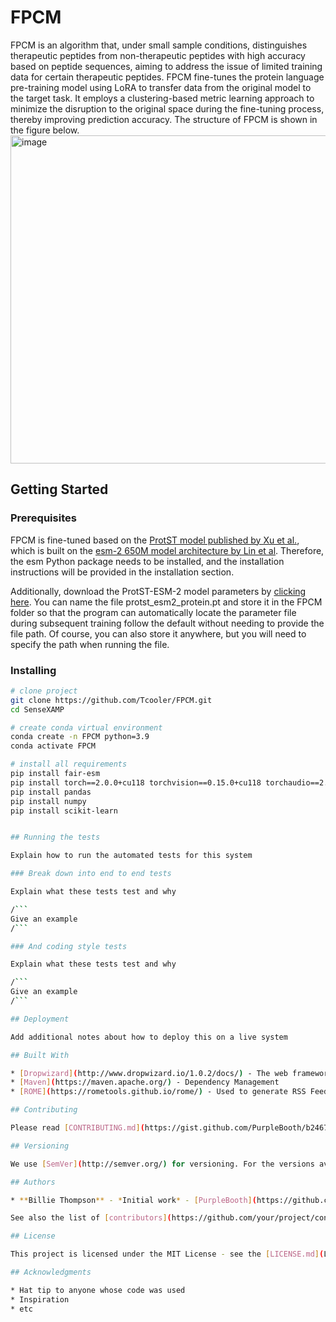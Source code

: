 # FPCM

FPCM is an algorithm that, under small sample conditions, distinguishes therapeutic peptides from non-therapeutic peptides with high accuracy based on peptide sequences, aiming to address the issue of limited training data for certain therapeutic peptides.
FPCM fine-tunes the protein language pre-training model using LoRA to transfer data from the original model to the target task. It employs a clustering-based metric learning approach to minimize the disruption to the original space during the fine-tuning process, thereby improving prediction accuracy. The structure of FPCM is shown in the figure below.
<img width="525" alt="image" src="https://github.com/user-attachments/assets/6e2952ec-3867-413c-abe9-bf0b388a171e" />

## Getting Started



### Prerequisites

FPCM is fine-tuned based on the [ProtST model published by Xu et al.](https://arxiv.org/abs/2301.12040), which is built on the [esm-2 650M model architecture by Lin et al](https://www.science.org/doi/10.1126/science.ade2574). Therefore, the esm Python package needs to be installed, and the installation instructions will be provided in the installation section.

Additionally, download the ProtST-ESM-2 model parameters by [clicking here](https://protsl.s3.us-east-2.amazonaws.com/checkpoints/protst_esm2.pth). You can name the file protst_esm2_protein.pt and store it in the FPCM folder so that the program can automatically locate the parameter file during subsequent training follow the default without needing to provide the file path. Of course, you can also store it anywhere, but you will need to specify the path when running the file.

### Installing
```bash
# clone project
git clone https://github.com/Tcooler/FPCM.git
cd SenseXAMP

# create conda virtual environment
conda create -n FPCM python=3.9 
conda activate FPCM

# install all requirements
pip install fair-esm
pip install torch==2.0.0+cu118 torchvision==0.15.0+cu118 torchaudio==2.0.0
pip install pandas
pip install numpy
pip install scikit-learn


## Running the tests

Explain how to run the automated tests for this system

### Break down into end to end tests

Explain what these tests test and why

/```
Give an example
/```

### And coding style tests

Explain what these tests test and why

/```
Give an example
/```

## Deployment

Add additional notes about how to deploy this on a live system

## Built With

* [Dropwizard](http://www.dropwizard.io/1.0.2/docs/) - The web framework used
* [Maven](https://maven.apache.org/) - Dependency Management
* [ROME](https://rometools.github.io/rome/) - Used to generate RSS Feeds

## Contributing

Please read [CONTRIBUTING.md](https://gist.github.com/PurpleBooth/b24679402957c63ec426) for details on our code of conduct, and the process for submitting pull requests to us.

## Versioning

We use [SemVer](http://semver.org/) for versioning. For the versions available, see the [tags on this repository](https://github.com/your/project/tags). 

## Authors

* **Billie Thompson** - *Initial work* - [PurpleBooth](https://github.com/PurpleBooth)

See also the list of [contributors](https://github.com/your/project/contributors) who participated in this project.

## License

This project is licensed under the MIT License - see the [LICENSE.md](LICENSE.md) file for details

## Acknowledgments

* Hat tip to anyone whose code was used
* Inspiration
* etc

